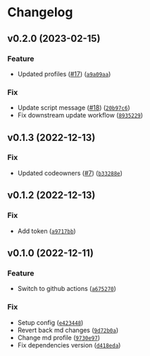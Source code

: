 # Changelog

<!--next-version-placeholder-->

## v0.2.0 (2023-02-15)
### Feature
* Updated profiles ([#17](https://github.com/ComplianceAsCode/ocp-oscal-profiles/issues/17)) ([`a9a09aa`](https://github.com/ComplianceAsCode/ocp-oscal-profiles/commit/a9a09aa93b6de004d85b22e8ce4f045d51ac93c0))

### Fix
* Update script message ([#18](https://github.com/ComplianceAsCode/ocp-oscal-profiles/issues/18)) ([`20b97c6`](https://github.com/ComplianceAsCode/ocp-oscal-profiles/commit/20b97c6f5f532f273a679b92a369f8269a0937e0))
* Fix downstream update workflow ([`8935229`](https://github.com/ComplianceAsCode/ocp-oscal-profiles/commit/89352295568aa8b507841158f15fd17bb98a9929))

## v0.1.3 (2022-12-13)
### Fix
* Updated codeowners ([#7](https://github.com/ComplianceAsCode/ocp-oscal-profiles/issues/7)) ([`b33288e`](https://github.com/ComplianceAsCode/ocp-oscal-profiles/commit/b33288e515e01a7be17b8ed14e093127081eac1c))

## v0.1.2 (2022-12-13)
### Fix
* Add token ([`a9717bb`](https://github.com/ComplianceAsCode/ocp-oscal-profiles/commit/a9717bb112b060b7db6fb193efb1dab64ddc219f))

## v0.1.0 (2022-12-11)
### Feature
* Switch to github actions ([`a675270`](https://github.com/ComplianceAsCode/ocp-oscal-profiles/commit/a6752708eb3afecc6d5a86cf6e1607fd99144cbb))

### Fix
* Setup config ([`e423448`](https://github.com/ComplianceAsCode/ocp-oscal-profiles/commit/e42344893eb3cd8c5bb754c6b6d2bd80683b4e12))
* Revert back md changes ([`9d72b0a`](https://github.com/ComplianceAsCode/ocp-oscal-profiles/commit/9d72b0a2ccd2280f22f39d7ae740e3a810ef06c9))
* Change md profile ([`9730e97`](https://github.com/ComplianceAsCode/ocp-oscal-profiles/commit/9730e9771664530959663c431201759f00e5051b))
* Fix dependencies version ([`d418eda`](https://github.com/ComplianceAsCode/ocp-oscal-profiles/commit/d418edadfca2c4ae42ec0f19859e2563fdaf5d5b))
